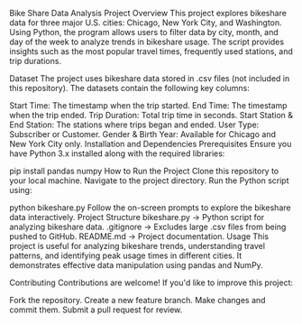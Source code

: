 Bike Share Data Analysis
Project Overview
This project explores bikeshare data for three major U.S. cities: Chicago, New York City, and Washington. Using Python, the program allows users to filter data by city, month, and day of the week to analyze trends in bikeshare usage. The script provides insights such as the most popular travel times, frequently used stations, and trip durations.

Dataset
The project uses bikeshare data stored in .csv files (not included in this repository). The datasets contain the following key columns:

Start Time: The timestamp when the trip started.
End Time: The timestamp when the trip ended.
Trip Duration: Total trip time in seconds.
Start Station & End Station: The stations where trips began and ended.
User Type: Subscriber or Customer.
Gender & Birth Year: Available for Chicago and New York City only.
Installation and Dependencies
Prerequisites
Ensure you have Python 3.x installed along with the required libraries:

pip install pandas numpy
How to Run the Project
Clone this repository to your local machine.
Navigate to the project directory.
Run the Python script using:

python bikeshare.py
Follow the on-screen prompts to explore the bikeshare data interactively.
Project Structure
bikeshare.py → Python script for analyzing bikeshare data.
.gitignore → Excludes large .csv files from being pushed to GitHub.
README.md → Project documentation.
Usage
This project is useful for analyzing bikeshare trends, understanding travel patterns, and identifying peak usage times in different cities. It demonstrates effective data manipulation using pandas and NumPy.

Contributing
Contributions are welcome! If you'd like to improve this project:

Fork the repository.
Create a new feature branch.
Make changes and commit them.
Submit a pull request for review.